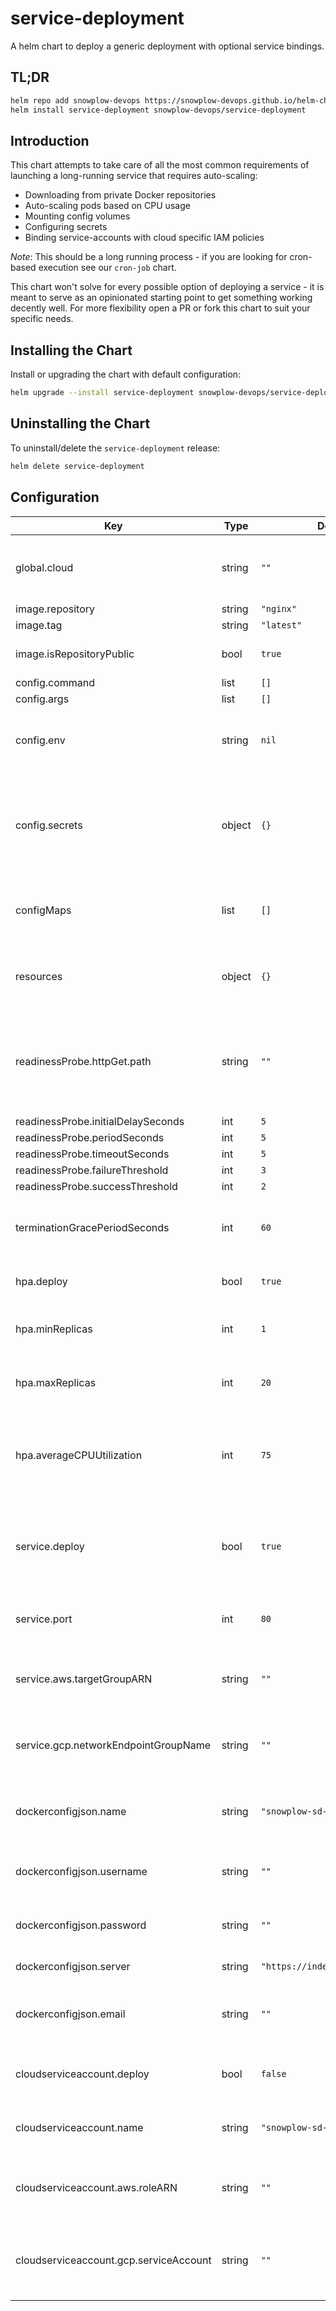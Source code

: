 # service-deployment

A helm chart to deploy a generic deployment with optional service bindings.

## TL;DR

```bash
helm repo add snowplow-devops https://snowplow-devops.github.io/helm-charts
helm install service-deployment snowplow-devops/service-deployment
```

## Introduction

This chart attempts to take care of all the most common requirements of launching a long-running service that requires auto-scaling:

- Downloading from private Docker repositories
- Auto-scaling pods based on CPU usage
- Mounting config volumes
- Configuring secrets
- Binding service-accounts with cloud specific IAM policies

_Note_: This should be a long running process - if you are looking for cron-based execution see our `cron-job` chart.

This chart won't solve for every possible option of deploying a service - it is meant to serve as an opinionated starting point to get something working decently well.  For more flexibility open a PR or fork this chart to suit your specific needs.

## Installing the Chart

Install or upgrading the chart with default configuration:

```bash
helm upgrade --install service-deployment snowplow-devops/service-deployment
```

## Uninstalling the Chart

To uninstall/delete the `service-deployment` release:

```bash
helm delete service-deployment
```

## Configuration

| Key | Type | Default | Description |
|-----|------|---------|-------------|
| global.cloud | string | `""` | Cloud specific bindings (options: aws, gcp) |
| image.repository | string | `"nginx"` |  |
| image.tag | string | `"latest"` |  |
| image.isRepositoryPublic | bool | `true` | Whether the repository is public |
| config.command | list | `[]` |  |
| config.args | list | `[]` |  |
| config.env | string | `nil` | Map of environment variables to use within the job |
| config.secrets | object | `{}` | Map of secrets that will be exposed as environment variables within the job |
| configMaps | list | `[]` | List of config maps to mount to the deployment |
| resources | object | `{}` | Map of resource constraints for the service |
| readinessProbe.httpGet.path | string | `""` | Path for health checks to be performed (note: set to "" to disable) |
| readinessProbe.initialDelaySeconds | int | `5` |  |
| readinessProbe.periodSeconds | int | `5` |  |
| readinessProbe.timeoutSeconds | int | `5` |  |
| readinessProbe.failureThreshold | int | `3` |  |
| readinessProbe.successThreshold | int | `2` |  |
| terminationGracePeriodSeconds | int | `60` | Grace period for termination of the service |
| hpa.deploy | bool | `true` | Whether to deploy HPA rules |
| hpa.minReplicas | int | `1` | Minimum number of pods to deploy |
| hpa.maxReplicas | int | `20` | Maximum number of pods to deploy |
| hpa.averageCPUUtilization | int | `75` | Average CPU utilization before auto-scaling starts |
| service.deploy | bool | `true` | Whether to setup service bindings (note: only NodePort is supported) |
| service.port | int | `80` | Port to bind and expose the service on |
| service.aws.targetGroupARN | string | `""` | EC2 TargetGroup ARN to bind the service onto |
| service.gcp.networkEndpointGroupName | string | `""` | Name of the Network Endpoint Group to bind onto |
| dockerconfigjson.name | string | `"snowplow-sd-dockerhub"` | Name of the secret to use for the private repository |
| dockerconfigjson.username | string | `""` | Username for the private repository |
| dockerconfigjson.password | string | `""` | Password for the private repository |
| dockerconfigjson.server | string | `"https://index.docker.io/v1/"` | Repository server URL |
| dockerconfigjson.email | string | `""` | Email address for user of the private repository |
| cloudserviceaccount.deploy | bool | `false` | Whether to create a service-account |
| cloudserviceaccount.name | string | `"snowplow-sd-service-account"` | Name of the service-account to create |
| cloudserviceaccount.aws.roleARN | string | `""` | IAM Role ARN to bind to the k8s service account |
| cloudserviceaccount.gcp.serviceAccount | string | `""` | Service Account email to bind to the k8s service account |
